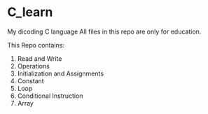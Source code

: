 # C_learn
My dicoding C language
All files in this repo are only for education.

This Repo contains:
1. Read and Write
2. Operations
3. Initialization and Assignments
4. Constant
5. Loop
6. Conditional Instruction
7. Array